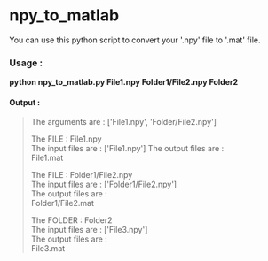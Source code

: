 # npy_to_matlab
You can use this python script to convert your '.npy' file to '.mat' file.

### Usage :  

__python npy_to_matlab.py  File1.npy   Folder1/File2.npy  Folder2__

#### Output : 

> The arguments are : ['File1.npy', 'Folder/File2.npy']  
>  
> The FILE : File1.npy  
> The input files are : ['File1.npy'] 
> The output files are :  
> File1.mat  
>  
> The FILE : Folder1/File2.npy  
> The input files are : ['Folder1/File2.npy']  
> The output files are :   
> Folder1/File2.mat  
>  
> The FOLDER : Folder2  
> The input files are : ['File3.npy']  
> The output files are :   
> File3.mat  
